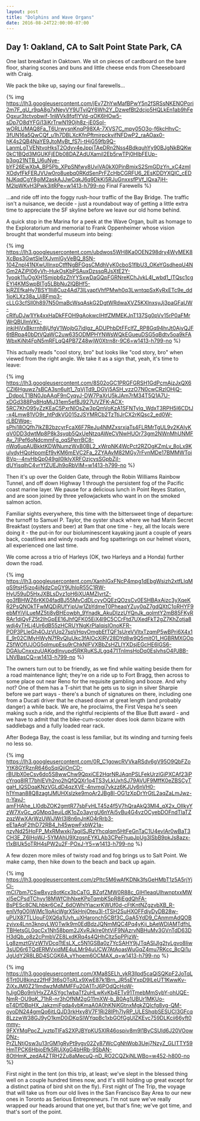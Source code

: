 ```yaml
---
layout: post
title: "Dolphins and Wave Organs"
date: 2016-08-24T22:00:00-07:00
---
```


## Day 1: Oakland, CA to Salt Point State Park, CA

One last breakfast in Oaktown.  We sit on pieces of cardboard on the bare floor, sharing scones and buns and little cheese ends from Cheeseboard with Craig.

We pack the bike up, saying our final farewells...

{% img https://lh3.googleusercontent.com/jEv7ZhYwMafBPwY5n2fSRSsNKENOPori2m7F_gU_r9qA8g7xNeyVY9UTviQY6Wh2Y_DzwefBt2dcjo5HQLkEn1ab9hFeOgxur3tctvobwif-1nWVk8fqfIYVd-qOK6HOw5-sDp7O8dYFGi13iKrTrwN19Ojh8z-jE0Sol-wORLUMAQ8Fa_T6UrwysnKnqP98XA-7XVS7C_mpy05O3o-f6kcHhvC-3fUN16a5QwCQf_u1h7DBLXcKfnPftmirpckvifNFDwP2_raAOax0-hK4s2QB4NaYE9JtoMvBt_fS7i-tHjG59fb9Q-LanmLgTVENtvoHksT2Odyv4eJppjTAeDRn2Nss4BdkquhYy90BJgNkBQKw0kC1BQd3MGUKFjEDb08DAZAdUXamiI2Eb5rwTPj0HlbFEUp-b3qg21NTB_U6uNye-bYF26EwXbA_BP5Pb_XPpSNfwy8UviVA0kX0PinBmixS2SmGDzYn_xC4zmIXOdyfFkFERJVUw0ro8uebq0RKdSenPrFZcHbCGRFU6_2EsKDDYXQlC_cEDNJKqdCgY8giM2askAJJwCqkJ6q9DkKi5RJuGnxxsfPVf_lQxa7jH-M2lpWKvH3Pwk3itRPe=w1413-h799-no Final Farewells %}

...and ride off into the foggy rush-hour traffic of the Bay Bridge.  The traffic isn't a nuisance, we decide - just a roundabout way of getting a little extra time to appreciate the SF skyline before we leave our old home behind.

A quick stop in the Marina for a peek at the Wave Organ, built as homage to the Exploratorium and memorial to Frank Oppenheimer whose vision brought that wonderful museum into being:

{% img https://lh3.googleusercontent.com/ubdwos5WH8Ka0OEN298dry4WyMEK8XcBps3GwtSle1XJvmlGyVeBQ_8SN-104ZnpI41NXwUIlnxpCtffNgBFGgsCMdhVyK0cboS1flbU3_OKeYGsdheqU4NGm2AZiPI06yVh-HukOsKbPSAuxDzssqRJsXtE2Y-1yoqk11uOgXH1Smjpb6zZhYYSxwDaGQpFGRNreKChJvkL4I_wbd1_lTQsc1cgEYl4KMSwpBITg5LBbNu2lQBHf5-kjRZEfkaHy7BSY1lli8Cuz4Ad73lLyaptVhfPMwh0q3LwntqpSxKyRxETc9e_dd1ioKLXz38a_UiBFmp3-cLLG3cfSll0h897N50maBcWsqAskG2DgtWRdwaXVZ5KXlnxsyJj3paGFaUW-cRlfuDJw1lYk4xxHaDkFFOH9gAokwcIHtfZMMEKJnT137Sg0pVv15rP0aFMrWrQBUlmVKL-jnkjHjVxBkrrnh8jUfgV1WojbG7idlgz_ADUPhbDtFFcIfZ_RP8Gq94hrJt0AjyQJF6tBRpa40bDtVQaWC2uw635ODMPHYNWsWQkEGueuDSG5qBdtv5oa9kFAWbxKiNt4FpN5mRFLqQ4PB7Z48wjW0Xtrn8r-9C6=w1413-h799-no %}

This actually reads "cool story, bro" but looks like "cod story, bro" when viewed from the right angle.  We take it as a sign that, yeah, it's time to leave:

{% img  https://lh3.googleusercontent.com/8S02oGC1PRGFGRSH1GdPcmAjzJxQX6CZI6Hguwz7sBCA3sn6uIt1_7qVjTd9_DGVj5ASH_vzzO7N0cwCRzlOHjQ-_DdpoLT1BN0JpAAqF9nCyqyJ-DW7PaXrU5kJAm7rM34T5Q1A7U-xDGd388Pq8HqMjJ31em5efBJ927UVZFK-ACX-5RC7KhO95yZzKEaC5PxrNlOs2w3pQmVoKzA1SFNTylq_WdxT3RPH5I6CDtJ-x4Lmw81VO9r_htPdkVG015zJSYMRCb2TzTtiJrCX2rKQsc2_ed0W-rLBDWqe-sPhj18OQfh7IkZB2bzcyrFcaX6F7ReJu4NMZxsrxjaTs4FLRMrTgUL9v2KAIyKqV0DD3dwtMp8P8k3syqb5QxUeNtzqAWeCVNwHUOr73gm2NWnMhUNMFAv_7IPef6oNdcmmFg_oqSPerrBC8-nWq6upAUBkktKDWNumzWxB0BL2_xWrpNK4WcPct2RZOgKZmLv_8oLx9KuIydyHQoHpomEf9vKM6mEVC2Fa_2ZYAAvM82MGy7rFvnMDe17BMMWToiBVp--4nvHbQp049gjl0lklyXRFOzjcysSGpbZjI-dUYisqlhC4vrYfZUEJh9oRbVIM=w1413-h799-no %}

Then it's up over the Golden Gate, through the Robin Williams Rainbow Tunnel, and off down Highway 1 through the persistent fog of the Pacific coast marine layer.  We pause for a delicious lunch in Point Reyes Station, and are soon joined by three yellowjackets who want in on the smoked salmon action.

Familiar sights everywhere, this time with the bittersweet tinge of departure: the turnoff to Samuel P. Taylor, the oyster shack where we had Marin Secret Breakfast (oysters and beer) at 9am that one time - hey, all the locals were doing it - the put-in for our bioluminescent kayaking jaunt a couple of years back, coastlines and windy roads and fog spatterings on our helmet visors, all experienced one last time.

We come across a trio of Harleys (OK, two Harleys and a Honda) further down the road.

{% img https://lh3.googleusercontent.com/XanhIGxFNcP4mpg1dEbgWsizh2xtfLlqMqS9tsH5jzo4iiNdzCpGY9UhIoR55C1RW-HyU59uD5HxJXBLsDvz1oH6jXUAMZIvrtZ-go3fBHWZ6rKK04fadBJ55MvCdDLcyyOQEzQOzsCv0ESHBAxAizc3yXqeKR2PsQNOkTFwMQDiRUfYjpUw1ZbYdmeT0PheaqYZuy0qZ7gdQXtC1oRHYF9ebMYiVjLueMZ5ti8vBHEowbh_9Ynadk_AkuDIzzUYQnJk_qolmtY2mB85FKyRRAr1djQyFZ5t2IhGpEE16JhfQFK05EiX4l9C5CCrFtd7UXedFkT2gZ7KhZotja8wdj4vTHLj4Ur6dB55zHCRUYNgKrPlaIqisIOnoKFR-POP3PLIeGh4OJzVUq27spVHqyOmgbEfTQF1sUreVVltxTzqmP5wBPri6X4x1E_9r02ClMyHWyN7fRvQIuUkc3fAIOcXIRV28DYd8w9Q5mitO1_HGBRMXGOpZSfWOfUJOG5qlmupEsu9rChkNlFVXBbZsHZLIYXDsjEGcHE6lGS6-DGAluCnxxzuUAKgdInvupd5RKRuKSJLgq471TnImsHoDq0EslvhsO4PJBB-LNVBasCQ=w1413-h799-no %}

The owners turn out to be friendly, as we find while waiting beside them for a road maintenance light; they're on a ride up to Fort Bragg, then across to some place out near Reno for the requisite gambling and booze.  And why not?  One of them has a T-shirt that he gets us to sign in silver Sharpie before we part ways - there's a bunch of signatures on there, including one from a Ducati driver that he chased down at great length (and probably danger) a while back.  We are, he proclaims, the First Vespa he's seen making such a ride, and the rightful recipients of the Blue Butt award - and we have to admit that the bike-cum-scooter does look damn bizarre with saddlebags and a fully loaded rear rack.

After Bodega Bay, the coast is less familiar, but its winding and turning feels no less so.

{% img https://lh3.googleusercontent.com/0R_C1gowcRVVkaRSdv6gV95O9QbFZoYtK8GYRznR646oSqiQjiOnCD-rBUlbX0eCsv6do5S8wwChw9QpxiCE2HqrNRJAqnPSLFekUrzlGiPXCAf23iPcYrqq8IRT7bhIEVh2no2hQfQQXr1o4TS3vLkUxhSJ79AVUF9MffK0eZBSCyTgaH_lQSDqaKNzVGLdD4qzXVE-4nvmgi7vkzz6KJUy6nVH0-h1Yman88Q8zagtJMUHXslzke9moAr2JBg8l-OG1zXpDrYrGtL2aqZaLmJwz-n-YavJ-amFHAhe_Ll0dbZOK2gmtR77sbFvHLT45z4f5V7hQraAkQ3Ml4_qX2x_OIlkyYzW7XvGc_qGMpq3eujLdK1oZo3ayrgU6nYAi5vBu4G4vzOCyebDOFndTlaTZzqzWwXArWzUWiJWrI3l8n6nJnKO4rRrb3-eE1aAqF2thD72RB4_h45wpwFxbW21a-nzyNd25HoFP_MxRMwxkj7agilSJRzYhcqIqm5HtFeGnTaC1U4evIAr0wBaT3CH3E_Z6IHoWJ-5YMAhU9XzgsnEYKLAb3CPeFhupJpUg3ISbB9pkJs8azx-t1xBlUk5oTRH4sPW2u2F-POxJ-Y5=w1413-h799-no %}

A few dozen more miles of twisty road and fog brings us to Salt Point.  We make camp, then hike down to the beach and back up again.

{% img https://lh3.googleusercontent.com/zPltc5M6wAfKDNk3fsGeHMbT1z5A5rjYjCi-mCI7bm7CSwBxyz8otKcx3bCaTG_BZqfZMW0R88c_GlH1eaqUlhwnptxxMWxI5eCPsdTChyy18MWfCIhNxeKPpTqmbK5pR8iEgdQhFA-BsPESc8CNLhbkr6CeZ_6dOWhlYiacxrKWUf0d-cFtKntNZgzvbXB_R-enlVfgO0jWjMc1IoAjcWgrX5kHnjOteu3l-tTSH2SuHXOFFdiyDyDB28w-uPUX87TLUouF0XQ6a1Uvh_uXHaronch5CBf3C_GaA5YdD9_CAnmmAdQOBzyivx4Lnn3knqyLW0TwIk9m0EdBdzJQNmMQC4Pq4yKij_bAeWDlAMTdfhLTBHetsGL0qcCx1Nh58bpm2JXvRJklre0htViF9NAzrvNBHuMv3GVnTdD63DH3dQb_o8z2cPmbVZE8LxdKRq4s4QHhCltz5pPPjzW-Lg8zmztGVzW1VDcqTtEsLX_c5N1GSBa0z7YcSAHY9jJTqASIJIg2tyLgvo8liw3sUD6r6TQdERMVxidME4uLMr94uUCW7AtAoasWuGqZ4mu7RKcc_8cQi1uJgUdY2R8LBD4SCGK6A_yYhoem6OCMAX_q=w1413-h799-no %}

{% img https://lh3.googleusercontent.com/XMa8SELh_ykR3llpd5caQjSQKpF2JoTqL6Trt0U8kjnzz2fHF3t6sOToXLx9XwE87k1Brn_JR5sEYxpD9lLeUT1KwwKv-ZjXxJM0Z21lmdwzMdMMFFu20A1TrJ6POdQcHoW-hJigOBo9nVHxZZASYgc1wbaTf2uHLwKvKb4ETv91TmebMmSybY-ohUQE-NmR-OU9qK_71hR-nr3hOfNM2gG11mXW-b_B0Ag1UBUr1MKUo-pT4DfDBpHX_JakzmjFgda4vbKmaA0A0hKNjKGtnxMgkZQIcfg8vg-QM-oyoDN244gmQo6itLQJD3rkHxy8V7F1Ri28IPh7IyRP_ULEShqbSESUCI3GFcq8LzzwW38GJ9yO1kmD0iDKpSlWYqpBc1xbGOfGgUlZKEvc759DLKcii66yft0mmy-9FXYMqPpcZ_iyztpTIFaS2XPJBYpKU5XIR46ospiv8m9l1ByCSUld6J20VOowDNz-PrZLNtjOsw3u13rGM1gRyPt9ygv02Zy87WcCgNhWob3Uej7NzyZ_GLITTY59HmTPCK6HbjoEfk5RUjXgG4bHRb-9SbAN-8OtHmK_zedA4ZTRH2Zu8aMecuQ-nD_RO2CQZkjNLWBo=w452-h800-no %}

First night in the tent (on this trip, at least; we've slept in the blessed thing well on a couple hundred times now, and it's still holding up great except for a distinct patina of bird shit on the fly).  First night of The Trip, the voyage that will take us from our old lives in the San Francisco Bay Area to our new ones in Toronto as Serious Entrepreneurs.  I'm not sure we've really wrapped our heads around that one yet, but that's fine; we've got time, and that's sort of the point.  
